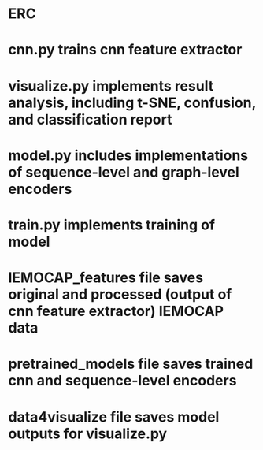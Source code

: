 # ERC

# cnn.py trains cnn feature extractor 
# visualize.py implements result analysis, including t-SNE, confusion, and classification report
# model.py includes implementations of sequence-level and graph-level encoders
# train.py implements training of model
# IEMOCAP_features file saves original and processed (output of cnn feature extractor) IEMOCAP data
# pretrained_models file saves trained cnn and sequence-level encoders
# data4visualize file saves model outputs for visualize.py

